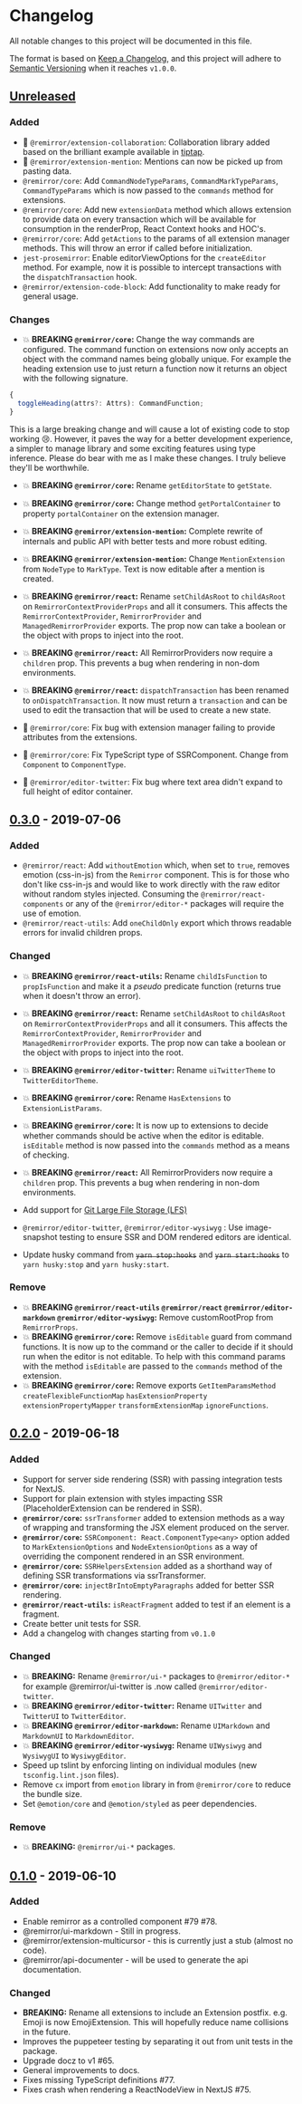 # Changelog

All notable changes to this project will be documented in this file.

The format is based on [Keep a Changelog](https://keepachangelog.com/en/1.0.0/),
and this project will adhere to [Semantic Versioning](https://semver.org/spec/v2.0.0.html) when it reaches `v1.0.0`.

## [Unreleased]

### Added

- 🚀 `@remirror/extension-collaboration`: Collaboration library added based on the brilliant example available in [tiptap](https://github.com/scrumpy/tiptap).
- 🚀 `@remirror/extension-mention`: Mentions can now be picked up from pasting data.
- `@remirror/core`: Add `CommandNodeTypeParams`, `CommandMarkTypeParams`, `CommandTypeParams` which is now passed to the `commands` method for extensions.
- `@remirror/core`: Add new `extensionData` method which allows extension to provide data on every transaction which will be available for consumption in the renderProp, React Context hooks and HOC's.
- `@remirror/core`: Add `getActions` to the params of all extension manager methods. This will throw an error if called before initialization.
- `jest-prosemirror`: Enable editorViewOptions for the `createEditor` method. For example, now it is possible to intercept transactions with the `dispatchTransaction` hook.
- `@remirror/extension-code-block`: Add functionality to make ready for general usage.

### Changes

- 💥 **BREAKING `@remirror/core`:** Change the way commands are configured. The command function on extensions now only accepts an object with the command names being globally unique. For example the heading extension use to just return a function now it returns an object with the following signature.

```ts
{
  toggleHeading(attrs?: Attrs): CommandFunction;
}
```

This is a large breaking change and will cause a lot of existing code to stop working 😢. However, it paves the way for a better development experience, a simpler to manage library and some exciting features using type inference. Please do bear with me as I make these changes. I truly believe they'll be worthwhile.

- 💥 **BREAKING `@remirror/core`:** Rename `getEditorState` to `getState`.
- 💥 **BREAKING `@remirror/core`:** Change method `getPortalContainer` to property `portalContainer` on the extension manager.
- 💥 **BREAKING `@remirror/extension-mention`:** Complete rewrite of internals and public API with better tests and more robust editing.
- 💥 **BREAKING `@remirror/extension-mention`:** Change `MentionExtension` from `NodeType` to `MarkType`. Text is now editable after a mention is created.
- 💥 **BREAKING `@remirror/react`:** Rename `setChildAsRoot` to `childAsRoot` on `RemirrorContextProviderProps` and all it consumers. This affects the `RemirrorContextProvider`, `RemirrorProvider` and `ManagedRemirrorProvider` exports. The prop now can take a boolean or the object with props to inject into the root.
- 💥 **BREAKING `@remirror/react`:** All RemirrorProviders now require a `children` prop. This prevents a bug when rendering in non-dom environments.
- 💥 **BREAKING `@remirror/react`:** `dispatchTransaction` has been renamed to `onDispatchTransaction`. It now must return a `transaction` and can be used to edit the transaction that will be used to create a new state.

- 🐛 `@remirror/core`: Fix bug with extension manager failing to provide attributes from the extensions.
- 🐛 `@remirror/core`: Fix TypeScript type of SSRComponent. Change from `Component` to `ComponentType`.
- 🐛 `@remirror/editor-twitter`: Fix bug where text area didn't expand to full height of editor container.

## [0.3.0] - 2019-07-06

### Added

- `@remirror/react`: Add `withoutEmotion` which, when set to `true`, removes emotion (css-in-js) from the `Remirror` component. This is for those who don't like css-in-js and would like to work directly with the raw editor without random styles injected. Consuming the `@remirror/react-components` or any of the `@remirror/editor-*` packages will require the use of emotion.
- `@remirror/react-utils`: Add `oneChildOnly` export which throws readable errors for invalid children props.

### Changed

- 💥 **BREAKING `@remirror/react-utils`:** Rename `childIsFunction` to `propIsFunction` and make it a _pseudo_ predicate function (returns true when it doesn't throw an error).
- 💥 **BREAKING `@remirror/react`:** Rename `setChildAsRoot` to `childAsRoot` on `RemirrorContextProviderProps` and all it consumers. This affects the `RemirrorContextProvider`, `RemirrorProvider` and `ManagedRemirrorProvider` exports. The prop now can take a boolean or the object with props to inject into the root.
- 💥 **BREAKING `@remirror/editor-twitter`:** Rename `uiTwitterTheme` to `TwitterEditorTheme`.
- 💥 **BREAKING `@remirror/core`:** Rename `HasExtensions` to `ExtensionListParams`.
- 💥 **BREAKING `@remirror/core`:** It is now up to extensions to decide whether commands should be active when the editor is editable. `isEditable` method is now passed into the `commands` method as a means of checking.
- 💥 **BREAKING `@remirror/react`:** All RemirrorProviders now require a `children` prop. This prevents a bug when rendering in non-dom environments.

- Add support for [Git Large File Storage (LFS)](https://git-lfs.github.com/)
- `@remirror/editor-twitter`, `@remirror/editor-wysiwyg` : Use image-snapshot testing to ensure SSR and DOM rendered editors are identical.
- Update husky command from ~~`yarn stop:hooks`~~ and ~~`yarn start:hooks`~~ to `yarn husky:stop` and `yarn husky:start`.

### Remove

- 💥 **BREAKING `@remirror/react-utils` `@remirror/react` `@remirror/editor-markdown` `@remirror/editor-wysiwyg`:** Remove customRootProp from `RemirrorProps`.
- 💥 **BREAKING `@remirror/core`:** Remove `isEditable` guard from command functions. It is now up to the command or the caller to decide if it should run when the editor is not editable. To help with this command params with the method `isEditable` are passed to the `commands` method of the extension.
- 💥 **BREAKING `@remirror/core`:** Remove exports `GetItemParamsMethod`
  `createFlexibleFunctionMap` `hasExtensionProperty` `extensionPropertyMapper` `transformExtensionMap` `ignoreFunctions`.

## [0.2.0] - 2019-06-18

### Added

- Support for server side rendering (SSR) with passing integration tests for NextJS.
- Support for plain extension with styles impacting SSR (PlaceholderExtension can be rendered in SSR).
- **`@remirror/core`:** `ssrTransformer` added to extension methods as a way of wrapping and transforming the JSX element produced on the server.
- **`@remirror/core`:** `SSRComponent: React.ComponentType<any>` option added to `MarkExtensionOptions` and `NodeExtensionOptions` as a way of overriding the component rendered in an SSR environment.
- **`@remirror/core`:** `SSRHelpersExtension` added as a shorthand way of defining SSR transformations via ssrTransformer.
- **`@remirror/core`:** `injectBrIntoEmptyParagraphs` added for better SSR rendering.
- **`@remirror/react-utils`:** `isReactFragment` added to test if an element is a fragment.
- Create better unit tests for SSR.
- Add a changelog with changes starting from `v0.1.0`

### Changed

- 💥 **BREAKING:** Rename `@remirror/ui-*` packages to `@remirror/editor-*` for example @remirror/ui-twitter is .now called `@remirror/editor-twitter`.
- 💥 **BREAKING `@remirror/editor-twitter`:** Rename `UITwitter` and `TwitterUI` to `TwitterEditor`.
- 💥 **BREAKING `@remirror/editor-markdown`:** Rename `UIMarkdown` and `MarkdownUI` to `MarkdownEditor`.
- 💥 **BREAKING `@remirror/editor-wysiwyg`:** Rename `UIWysiwyg` and `WysiwygUI` to `WysiwygEditor`.
- Speed up tslint by enforcing linting on individual modules (new `tsconfig.lint.json` files).
- Remove `cx` import from `emotion` library in from `@remirror/core` to reduce the bundle size.
- Set `@emotion/core` and `@emotion/styled` as peer dependencies.

### Remove

- 💥 **BREAKING:** `@remirror/ui-*` packages.

## [0.1.0] - 2019-06-10

### Added

- Enable remirror as a controlled component #79 #78.
- @remirror/ui-markdown - Still in progress.
- @remirror/extension-multicursor - this is currently just a stub (almost no code).
- @remirror/api-documenter - will be used to generate the api documentation.

### Changed

- **BREAKING:** Rename all extensions to include an Extension postfix. e.g. Emoji is now EmojiExtension. This will hopefully reduce name collisions in the future.
- Improves the puppeteer testing by separating it out from unit tests in the package.
- Upgrade docz to v1 #65.
- General improvements to docs.
- Fixes missing TypeScript definitions #77.
- Fixes crash when rendering a ReactNodeView in NextJS #75.

[unreleased]: https://github.com/ifiokjr/remirror/compare/v0.3.0...HEAD
[0.3.0]: https://github.com/ifiokjr/remirror/compare/v0.2.0...v0.3.0
[0.2.0]: https://github.com/ifiokjr/remirror/compare/v0.1.0...v0.2.0
[0.1.0]: https://github.com/ifiokjr/remirror/releases/tag/v0.1.0
